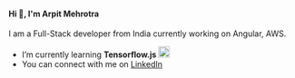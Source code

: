 <h4 align="left">Hi 👋, I'm Arpit Mehrotra</h4>
I am a Full-Stack developer from India currently working on Angular, AWS.
<p></p>

- I’m currently learning **Tensorflow.js** <a href="https://www.tensorflow.org" target="_blank" rel="noreferrer"> <img src="https://www.vectorlogo.zone/logos/tensorflow/tensorflow-icon.svg" alt="tensorflow" width="20" height="20"/> </a>
- You can connect with me on <a href="https://www.linkedin.com/in/arpitmehrotra/" target="blank">LinkedIn</a></span>

